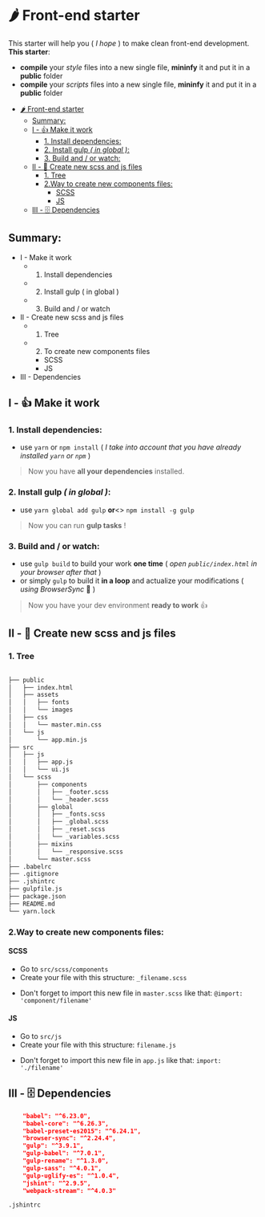 # 🌶 Front-end starter

This starter will help you ( *I hope* ) to make clean front-end development.
**This starter**: 
- **compile** your *style* files into a new single file, **mininfy** it and put it in a **public** folder
- **compile** your *scripts* files into a new single file, **mininfy** it and put it in a **public** folder
<!-- TOC -->

- [🌶 Front-end starter](#🌶-front-end-starter)
    - [Summary:](#summary)
    - [I - 👍 Make it work](#i---👍-make-it-work)
        - [1. Install dependencies:](#1-install-dependencies)
        - [2. Install gulp *( in global )*:](#2-install-gulp--in-global-)
        - [3. Build and / or watch:](#3-build-and--or-watch)
    - [II - 📜 Create new scss and js files](#ii---📜-create-new-scss-and-js-files)
        - [1. Tree](#1-tree)
        - [2.Way to create new components files:](#2way-to-create-new-components-files)
            - [SCSS](#scss)
            - [JS](#js)
    - [III - 🗄 Dependencies](#iii---🗄-dependencies)

<!-- /TOC -->
## Summary:
* I - Make it work
    * 1. Install dependencies
    * 2. Install gulp ( in global )
    * 3. Build and / or watch
* II - Create new scss and js files
    * 1. Tree
    * 2. To create new components files
        * SCSS
        * JS
* III - Dependencies
## I - 👍 Make it work 
### 1. Install dependencies:
* use `yarn` or `npm install`
 ( *I take into account that you have already installed `yarn` or `npm`* )
 > Now you have **all your dependencies** installed.

### 2. Install gulp *( in global )*:
* use `yarn global add gulp` **or**<> `npm install -g gulp`
> Now you can run **gulp tasks** !

### 3. Build and / or watch:
* use `gulp build` to build your work **one time** ( *open `public/index.html` in your browser after that* )
* or simply `gulp` to build it **in a loop** and actualize your modifications ( *using BrowserSync* 🔄 )

> Now you have your dev environment **ready to work** 👍

## II - 📜 Create new scss and js files 

### 1. Tree

```bash

├── public
│   ├── index.html
│   ├── assets
│   │   ├── fonts
│   │   └── images
│   ├── css
│   │   └── master.min.css
│   └── js
│       └── app.min.js
├── src
│   ├── js
│   │   ├── app.js
│   │   └── ui.js
│   └── scss
│       ├── components
│       │   ├── _footer.scss
│       │   └── _header.scss
│       ├── global
│       │   ├── _fonts.scss
│       │   ├── _global.scss
│       │   ├── _reset.scss
│       │   └── _variables.scss
│       ├── mixins
│       │   └── _responsive.scss
│       └── master.scss
├── .babelrc
├── .gitignore
├── .jshintrc
├── gulpfile.js
├── package.json
├── README.md
└── yarn.lock
```

### 2.Way to create new components files: 

#### SCSS

* Go to `src/scss/components`
* Create your file with this structure: `_filename.scss` 
+ Don't forget to import this new file in `master.scss` like that: `@import: 'component/filename'`

#### JS 

* Go to `src/js`
* Create your file with this structure: `filename.js` 
+ Don't forget to import this new file in `app.js` like that: `import: './filename'`

## III - 🗄 Dependencies 

```json
    "babel": "^6.23.0",
    "babel-core": "^6.26.3",
    "babel-preset-es2015": "^6.24.1",
    "browser-sync": "^2.24.4",
    "gulp": "^3.9.1",
    "gulp-babel": "^7.0.1",
    "gulp-rename": "^1.3.0",
    "gulp-sass": "^4.0.1",
    "gulp-uglify-es": "^1.0.4",
    "jshint": "^2.9.5",
    "webpack-stream": "^4.0.3"
```
```bash
.jshintrc
```